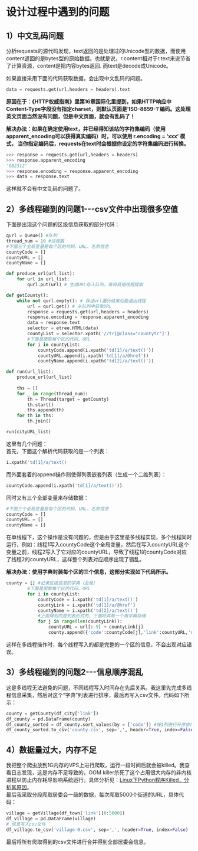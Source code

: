 # 设计过程中遇到的问题

## 1）中文乱码问题
分析requests的源代码发现，text返回的是处理过的Unicode型的数据，而使用content返回的是bytes型的原始数据。也就是说，r.content相对于r.text来说节省了计算资源，content是把内容bytes返回. 而text是decode成Unicode。

如果直接采用下面的代码获取数据，会出现中文乱码的问题。
```python
data = requests.get(url,headers = headers).text
```
**原因在于：《HTTP权威指南》里第16章国际化里提到，如果HTTP响应中Content-Type字段没有指定charset，则默认页面是'ISO-8859-1'编码。这处理英文页面当然没有问题，但是中文页面，就会有乱码了！**

**解决办法：如果在确定使用text，并已经得知该站的字符集编码（使用apparent_encoding可以获得真实编码）时，可以使用 r.encoding = ‘xxx’ 模式， 当你指定编码后，requests在text时会根据你设定的字符集编码进行转换。**
```python
>>> response = requests.get(url,headers = headers)
>>> response.apparent_encoding
'GB2312'
>>> response.encoding = response.apparent_encoding
>>> data = response.text
```
这样就不会有中文乱码的问题了。

## 2）多线程碰到的问题1---csv文件中出现很多空值
下面是出现这个问题的区级信息获取的部分代码：
```python
qurl = Queue() #队列
thread_num = 10 #进程数
#下面三个全局变量是每个区的代码、URL、名称信息
countyCode = []
countyURL = []
countyName = []

def produce_url(url_list):
    for url in url_list:
        qurl.put(url) # 生成URL存入队列，等待其他线程提取

def getCounty():
    while not qurl.empty(): # 保证url遍历结束后能退出线程
        url = qurl.get() # 从队列中获取URL
        response = requests.get(url,headers = headers)
        response.encoding = response.apparent_encoding
        data = response.text
        selector = etree.HTML(data)
        countyList = selector.xpath('//tr[@class="countytr"]')
        #下面是爬取每个区的代码、URL
        for i in countyList:
            countyCode.append(i.xpath('td[1]/a/text()'))
            countyURL.append(i.xpath('td[1]/a/@href'))
            countyName.append(i.xpath('td[2]/a/text()'))

def run(url_list):
    produce_url(url_list)
    
    ths = []
    for _ in range(thread_num):
        th = Thread(target = getCounty)
        th.start()
        ths.append(th)
    for th in ths:
        th.join()

run(cityURL_list)
```
这里有几个问题：\
首先，下面这个解析代码获取的是一个列表：
```python
i.xpath('td[1]/a/text()
```
而外面套着的append操作则使得列表嵌套列表（生成一个二维列表）：
```python
countyCode.append(i.xpath('td[1]/a/text()'))
```
同时又有三个全部变量来存储数据：
```python
#下面三个全局变量是每个区的代码、URL、名称信息
countyCode = []
countyURL = []
countyName = []
```

在单线程下，这个操作是没有问题的，但是由于这里是多线程实现，多个线程同时运行，例如：线程1写入countyCode这个全局变量，然后在写入countyURL这个变量之前，线程2写入了它对应的countyURL，导致了线程1的countyCode对应了线程2的countyURL，这样整个列表对应顺序出现了错乱。

**解决办法：使用字典封装每个区的三个信息，这部分实现如下代码所示。**
```python
county = [] #记录区级信息的字典（全局）
        #下面是爬取每个区的代码、URL
        for i in countyList:
            countyCode = i.xpath('td[1]/a/text()')
            countyLink = i.xpath('td[1]/a/@href')
            countyName = i.xpath('td[2]/a/text()')
            #上面得到的是列表形式的，下面将其每一个用字典存储
            for j in range(len(countyLink)):
                countyURL = url[:-9] + countyLink[j]
                county.append({'code':countyCode[j],'link':countyURL,'name':countyName[j]})
```
这样在多线程操作时，每个线程写入的都是完整的一个区的信息，不会出现对应错误。

## 3）多线程碰到的问题2---信息顺序混乱
这是多线程无法避免的问题，不同线程写入时间存在先后关系。我这里先完成多线程信息采集，然后对这个“字典”列表进行排序，最后再写入csv文件。代码如下所示：
```python
county = getCounty(df_city['link'])
df_county = pd.DataFrame(county)
df_county_sorted = df_county.sort_values(by = ['code']) #按1列进行升序排序
df_county_sorted.to_csv('county.csv', sep=',', header=True, index=False)
```

## 4）数据量过大，内存不足
我把整个爬虫放到1G内存的VPS上进行爬取，运行一段时间后就会被killed。我查看日志发现，这是内存不足导致的，OOM killer杀死了这个占用很大内存的非内核进程以防止内存耗尽影响系统运行。具体分析见：[Linux下Python程序Killed，分析其原因](https://blog.csdn.net/dta0502/article/details/82016616)。\
最后我采取分段爬取居委会一级的数据，每次爬取5000个街道的URL，具体代码：
```python
village = getVillage(df_town['link'][0:5000])
df_village = pd.DataFrame(village)
# 信息写入csv文件
df_village.to_csv('village-0.csv', sep=',', header=True, index=False)
```
最后将所有爬取得到的csv文件进行合并得到全部居委会信息。
